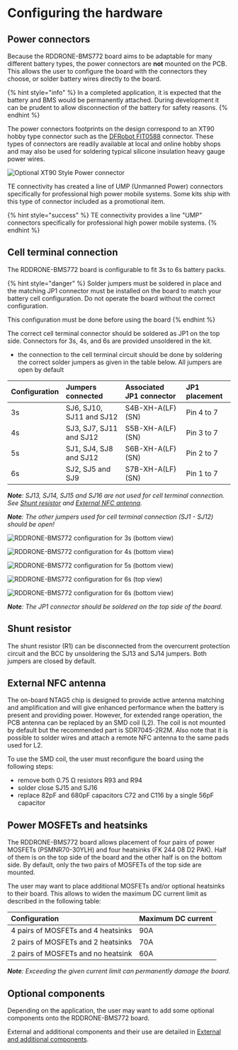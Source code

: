 # Configuring the hardware

## Power connectors

Because the RDDRONE-BMS772 board aims to be adaptable for many different battery types, the power connectors are **not** mounted on the PCB. This allows the user to configure the board with the connectors they choose, or solder battery wires directly to the board. 

{% hint style="info" %}
In a completed application, it is expected that the battery and BMS would be permanently attached. During development it can be prudent to allow disconnection of the battery for safety reasons.
{% endhint %}

The power connectors footprints on the design correspond to an XT90 hobby type connector such as the [DFRobot FIT0588](https://eu.mouser.com/ProductDetail/DFRobot/FIT0588?qs=w%2Fv1CP2dgqqgLwNcYqYWgQ%3D%3D) connector. These types of connectors are readily available at local and online hobby shops and may also be used for soldering typical silicone insulation heavy gauge power wires.   


![Optional XT90 Style Power connector](../../.gitbook/assets/image%20%284%29.png)

TE connectivity has created a line of UMP \(Unmanned Power\) connectors specifically for professional high power mobile systems. Some kits ship with this type of connector included as a promotional item.

{% hint style="success" %}
TE connectivity provides a line "UMP" connectors specifically for professional high power mobile systems.
{% endhint %}

## Cell terminal connection

The RDDRONE-BMS772 board is configurable to fit 3s to 6s battery packs. 

{% hint style="danger" %}
Solder jumpers must be soldered in place and the matching JP1 connector must be installed on the board to match your battery cell configuration. Do not operate the board without the correct configuration. 

This configuration must be done before using the board
{% endhint %}

The correct cell terminal connector should be soldered as JP1 on the top side. Connectors for 3s, 4s, and 6s are provided unsoldered in the kit.

* the connection to the cell terminal circuit should be done by soldering the correct solder jumpers as given in the table below. All jumpers are open by default

| Configuration | Jumpers connected | Associated JP1 connector | JP1 placement |
| :--- | :--- | :--- | :--- |
| 3s | SJ6, SJ10, SJ11 and SJ12 | S4B-XH-A\(LF\)\(SN\) | Pin 4 to 7 |
| 4s | SJ3, SJ7, SJ11 and SJ12 | S5B-XH-A\(LF\)\(SN\) | Pin 3 to 7 |
| 5s | SJ1, SJ4, SJ8 and SJ12 | S6B-XH-A\(LF\)\(SN\) | Pin 2 to 7 |
| 6s | SJ2, SJ5 and SJ9 | S7B-XH-A\(LF\)\(SN\) | Pin 1 to 7 |

_**Note**: SJ13, SJ14, SJ15 and SJ16 are not used for cell terminal connection. See_ [_Shunt resistor_](configuring-the-hardware.md#shunt-resistor) _and_ [_External NFC antenna_](configuring-the-hardware.md#external-nfc-antenna)_._

_**Note**: The other jumpers used for cell terminal connection \(SJ1 - SJ12\) should be open!_ 

![RDDRONE-BMS772 configuration for 3s \(bottom view\)](../../.gitbook/assets/3s.jpg)

![RDDRONE-BMS772 configuration for 4s \(bottom view\)](../../.gitbook/assets/4s.jpg)

![RDDRONE-BMS772 configuration for 5s \(bottom view\)](../../.gitbook/assets/5s.jpg)

![RDDRONE-BMS772 configuration for 6s \(top view\)](../../.gitbook/assets/6s_top.jpg)

![RDDRONE-BMS772 configuration for 6s \(bottom view\)](../../.gitbook/assets/6s_bottom.jpg)

_**Note**: The JP1 connector should be soldered on the top side of the board._

## Shunt resistor

The shunt resistor \(R1\) can be disconnected from the overcurrent protection circuit and the BCC by unsoldering the SJ13 and SJ14 jumpers. Both jumpers are closed by default.

## External NFC antenna

The on-board NTAG5 chip is designed to provide active antenna matching and amplification and will give enhanced performance when the battery is present and providing power. However, for extended range operation, the PCB antenna can be replaced by an SMD coil \(L2\). The coil is not mounted by default but the recommended part is SDR7045-2R2M. Also note that it is possible to solder wires and attach a remote NFC antenna to the same pads used for L2.

To use the SMD coil, the user must reconfigure the board using the following steps:

* remove both 0.75 Ω resistors R93 and R94
* solder close SJ15 and SJ16
* replace 82pF and 680pF capacitors C72 and C116 by a single 56pF capacitor

## Power MOSFETs and heatsinks

The RDDRONE-BMS772 board allows placement of four pairs of power MOSFETs \(PSMNR70-30YLH\) and four heatsinks \(FK 244 08 D2 PAK\). Half of them is on the top side of the board and the other half is on the bottom side. By default, only the two pairs of MOSFETs of the top side are mounted.

The user may want to place additional MOSFETs and/or optional heatsinks to their board. This allows to widen the maximum DC current limit as described in the following table:

| Configuration | Maximum DC current |
| :--- | :--- |
| 4 pairs of MOSFETs and 4 heatsinks | 90A |
| 2 pairs of MOSFETs and 2 heatsinks | 70A |
| 2 pairs of MOSFETs and no heatsink | 60A |

_**Note**: Exceeding the given current limit can permanently damage the board._

## Optional components

Depending on the application, the user may want to add some optional components onto the RDDRONE-BMS772 board.

External and additional components and their use are detailed in [External and additional components](../getting-to-know-the-hardware/board-components.md#external-and-additional-components).

